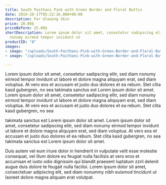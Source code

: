 ```yaml
---
title: South Paithani Pink with Green Border and Floral Buttis
date: 2019-10-17T05:22:16.000+00:00
description: For Glowing Skin
price: 20.00$
priceBefore: 25.00$
shortDescription: Lorem ipsum dolor sit amet, consetetur sadipscing elitr, sed diam
  nonumy eirmod tempor invidunt ut
productID: "8"
images:
- image: "/uploads/South-Paithani-Pink-with-Green-Border-and-Floral-Buttis-2.jpg"
- image: "/uploads/South-Paithani-Pink-with-Green-Border-and-Floral-Buttis-1.jpg"

---
```

Lorem ipsum dolor sit amet, consetetur sadipscing elitr, sed diam nonumy eirmod tempor invidunt ut labore et dolore magna aliquyam erat, sed diam voluptua. At vero eos et accusam et justo duo dolores et ea rebum. Stet clita kasd gubergren, no sea takimata sanctus est Lorem ipsum dolor sit amet. Lorem ipsum dolor sit amet, consetetur sadipscing elitr, sed diam nonumy eirmod tempor invidunt ut labore et dolore magna aliquyam erat, sed diam voluptua. At vero eos et accusam et justo duo dolores et ea rebum. Stet clita kasd gubergren, no sea 

takimata sanctus est Lorem ipsum dolor sit amet. Lorem ipsum dolor sit amet, consetetur sadipscing elitr, sed diam nonumy eirmod tempor invidunt ut labore et dolore magna aliquyam erat, sed diam voluptua. At vero eos et accusam et justo duo dolores et ea rebum. Stet clita kasd gubergren, no sea takimata sanctus est Lorem ipsum dolor sit amet.

Duis autem vel eum iriure dolor in hendrerit in vulputate velit esse molestie consequat, vel illum dolore eu feugiat nulla facilisis at vero eros et accumsan et iusto odio dignissim qui blandit praesent luptatum zzril delenit augue duis dolore te feugait nulla facilisi. Lorem ipsum dolor sit amet, consectetuer adipiscing elit, sed diam nonummy nibh euismod tincidunt ut laoreet dolore magna aliquam erat volutpat.